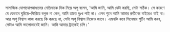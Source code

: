 সামাজিক যোগাযোগমাধ্যমের নেতিবাচক দিক নিয়ে অপু বলেন, ‘আমি জানি, আমি যেটা করছি, সেটা সঠিক। সে কারণে যে যেভাবে ঘুরিয়ে–ফিরিয়ে বলুক না কেন, আমি তাতে দুঃখ পাই না। এসব শুনে আমি আমার রুটিনের বাইরেও যাই না। আর অপু বিশ্বাস কাজ করছে কি করছে না, সেটা অপু বিশ্বাস নিজেও জানে। এমনকি কবে সিনেমার শুটিং আমি করব, সেটাও আমি ভালোভাবেই জানি। আমি আমার ট্র্যাকেই চলি।’
